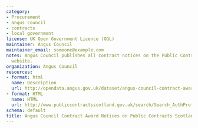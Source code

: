 ```yaml
---
category:
- Procurement
- angus council
- contracts
- local government
license: UK Open Government Licence (OGL)
maintainer: Angus Council
maintainer_email: someone@example.com
notes: Angus Council publishes all contract notices on the Public Contracts Scotland
  website.
organization: Angus Council
resources:
- format: html
  name: Description
  url: http://opendata.angus.gov.uk/dataset/angus-council-contract-award-notices-on-public-contracts-scotland
- format: HTML
  name: HTML
  url: http://www.publiccontractsscotland.gov.uk/search/Search_AuthProfile.aspx?ID=AA00236
schema: default
title: Angus Council Contract Award Notices on Public Contracts Scotland
---
```

